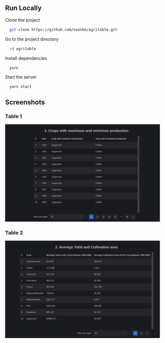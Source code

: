 ## Run Locally

Clone the project

```bash
  git clone https://github.com/nvenkm/agritable.git
```

Go to the project directory

```bash
  cd agritable
```

Install dependencies

```bash
  yarn
```

Start the server

```bash
  yarn start
```

## Screenshots

### Table 1

![App Screenshot](https://raw.githubusercontent.com/nvenkm/agritable/main/screenshots/table1.png)

### Table 2

![App Screenshot](https://raw.githubusercontent.com/nvenkm/agritable/main/screenshots/table2.png)
